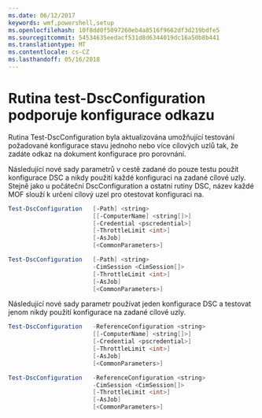 ```yaml
---
ms.date: 06/12/2017
keywords: wmf,powershell,setup
ms.openlocfilehash: 10f8dd0f5097260eb4a8516f9662df3d219bdfe5
ms.sourcegitcommit: 54534635eedacf531d8d6344019dc16a50b8b441
ms.translationtype: MT
ms.contentlocale: cs-CZ
ms.lasthandoff: 05/16/2018
---
```

# <a name="test-dscconfiguration-cmdlet-supports-reference-configurations"></a>Rutina test-DscConfiguration podporuje konfigurace odkazu

Rutina Test-DscConfiguration byla aktualizována umožňující testování požadované konfigurace stavu jednoho nebo více cílových uzlů tak, že zadáte odkaz na dokument konfigurace pro porovnání.

Následující nové sady parametrů v cestě zadané do pouze testu použít konfigurace DSC a nikdy použití každé konfiguraci na zadané cílové uzly. Stejně jako u počáteční DscConfiguration a ostatní rutiny DSC, název každé MOF slouží k určení cílový uzel pro otestovat konfiguraci na.

```powershell
Test-DscConfiguration   [-Path] <string>
                        [[-ComputerName] <string[]>]
                        [-Credential <pscredential>]
                        [-ThrottleLimit <int>]
                        [-AsJob]
                        [<CommonParameters>]

Test-DscConfiguration   [-Path] <string>
                        -CimSession <CimSession[]>
                        [-ThrottleLimit <int>]
                        [-AsJob]
                        [<CommonParameters>]
```

Následující nové sady parametr používat jeden konfigurace DSC a testovat jenom nikdy použití konfigurace na zadané cílové uzly.

```powershell
Test-DscConfiguration   -ReferenceConfiguration <string>
                        [[-ComputerName] <string[]>]
                        [-Credential <pscredential>]
                        [-ThrottleLimit <int>]
                        [-AsJob]
                        [<CommonParameters>]

Test-DscConfiguration   -ReferenceConfiguration <string>
                        -CimSession <CimSession[]>
                        [-ThrottleLimit <int>]
                        [-AsJob]
                        [<CommonParameters>]
```
